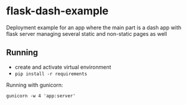 # flask-dash-example
Deployment example for an app where the main part is a dash app with flask server managing several static and non-static pages as well

## Running

- create and activate virtual environment
- ```pip install -r requirements```

Running with gunicorn:
```
gunicorn -w 4 'app:server'
```
